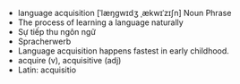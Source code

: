 - language acquisition [ˈlæŋɡwɪdʒ ˌækwɪˈzɪʃn] Noun Phrase  
- The process of learning a language naturally  
- Sự tiếp thu ngôn ngữ  
- Spracherwerb  
- Language acquisition happens fastest in early childhood.  
- acquire (v), acquisitive (adj)  
- Latin: acquisitio